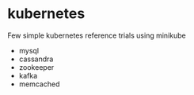 # kubernetes

Few simple kubernetes reference trials using minikube

* mysql
* cassandra
* zookeeper
* kafka
* memcached
